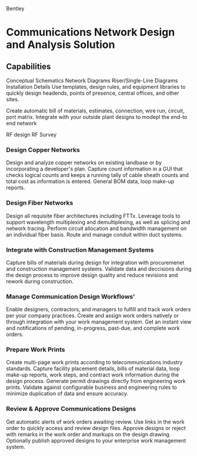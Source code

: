 Bentley

# Communications Network Design and Analysis Solution

## Capabilities

Conceptual Schematics
Network Diagrams
Riser/Single-Line Diagrams
Installation Details
Use templates, design rules, and equipment libraries to quickly design headends, points of presence, central offices, and other sites.  

Create automatic bill of materials, estimates, connection, wire run, circuit, port matrix.
Integrate with your outside plant designs to modepl the end-to end network

RF design
RF Survey

### Design Copper Networks
Design and analyze copper networks on existing landbase or by incorporating a developer's plan.  Capture count information in a GUI that checks logical counts and keeps a running tally of cable sheath counts and total cost as information is entered.  General BOM data, loop make-up reports.

### Design Fiber Networks
Design all requisite fiber architectures including FTTx.  Leverage tools to support wavelength multiplexing and demultiplexing, as well as splicing and network tracing.  Perform circuit allocation and bandwidth management on an individual fiber basis.  Route and manage conduit within duct systems.

### Integrate with Construction Management Systems
Capture bills of materials during design for integration with procuremenet and construction management systems.  Validate data and deccisions during the design process to improve design quality and reduce revisions and rework during construction.

### Manage Communication Design Workflows'
Enable designers, contractors, and managers to fulfill and track work orders per your company practices. Create and assign work orders natively or through integration with your work management system. Get an instant view and notifications of pending, in-progress, past-due, and complete work orders.

### Prepare Work Prints
Create multi-page work prints according to telecommunications industry standards. Capture facility placement details, bills of material data, loop make-up reports, work steps, and contract work information during the design process. Generate permit drawings directly from engineering work prints. Validate against configurable business and engineering rules to minimize duplication of data and ensure accuracy.

### Review & Approve Communications Designs
Get automatic alerts of work orders awaiting review. Use links in the work order to quickly access and review design files. Approve designs or reject with remarks in the work order and markups on the design drawing. Optionally publish approved designs to your enterprise work management system.
